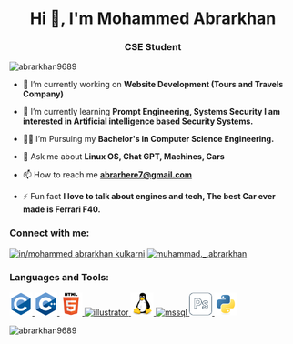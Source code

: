 <h1 align="center">Hi 👋, I'm Mohammed Abrarkhan</h1>
<h3 align="center">CSE Student</h3>
<p align="left"> <img src="https://komarev.com/ghpvc/?username=abrarkhan9689&label=Profile%20views&color=0e75b6&style=flat" alt="abrarkhan9689" /> </p>

- 🔭 I’m currently working on **Website Development (Tours and Travels Company)**

- 🌱 I’m currently learning **Prompt Engineering, Systems Security I am interested in Artificial intelligence based Security Systems.**

- 👨‍💻 I’m Pursuing my **Bachelor's in Computer Science Engineering.**

- 💬 Ask me about **Linux OS, Chat GPT, Machines, Cars**

- 📫 How to reach me **abrarhere7@gmail.com**

- ⚡ Fun fact **I love to talk about engines and tech, The best Car ever made is Ferrari F40.**

<h3 align="left">Connect with me:</h3>
<p align="left">
<a href="https://linkedin.com/in/in/mohammed abrarkhan kulkarni" target="blank"><img align="center" src="https://raw.githubusercontent.com/rahuldkjain/github-profile-readme-generator/master/src/images/icons/Social/linked-in-alt.svg" alt="in/mohammed abrarkhan kulkarni" height="30" width="40" /></a>
<a href="https://instagram.com/muhammad._.abrarkhan" target="blank"><img align="center" src="https://raw.githubusercontent.com/rahuldkjain/github-profile-readme-generator/master/src/images/icons/Social/instagram.svg" alt="muhammad._.abrarkhan" height="30" width="40" /></a>
</p>

<h3 align="left">Languages and Tools:</h3>
<p align="left"> <a href="https://www.cprogramming.com/" target="_blank" rel="noreferrer"> <img src="https://raw.githubusercontent.com/devicons/devicon/master/icons/c/c-original.svg" alt="c" width="40" height="40"/> </a> <a href="https://www.w3schools.com/cpp/" target="_blank" rel="noreferrer"> <img src="https://raw.githubusercontent.com/devicons/devicon/master/icons/cplusplus/cplusplus-original.svg" alt="cplusplus" width="40" height="40"/> </a> <a href="https://www.w3.org/html/" target="_blank" rel="noreferrer"> <img src="https://raw.githubusercontent.com/devicons/devicon/master/icons/html5/html5-original-wordmark.svg" alt="html5" width="40" height="40"/> </a> <a href="https://www.adobe.com/in/products/illustrator.html" target="_blank" rel="noreferrer"> <img src="https://www.vectorlogo.zone/logos/adobe_illustrator/adobe_illustrator-icon.svg" alt="illustrator" width="40" height="40"/> </a> <a href="https://www.linux.org/" target="_blank" rel="noreferrer"> <img src="https://raw.githubusercontent.com/devicons/devicon/master/icons/linux/linux-original.svg" alt="linux" width="40" height="40"/> </a> <a href="https://www.microsoft.com/en-us/sql-server" target="_blank" rel="noreferrer"> <img src="https://www.svgrepo.com/show/303229/microsoft-sql-server-logo.svg" alt="mssql" width="40" height="40"/> </a> <a href="https://www.photoshop.com/en" target="_blank" rel="noreferrer"> <img src="https://raw.githubusercontent.com/devicons/devicon/master/icons/photoshop/photoshop-line.svg" alt="photoshop" width="40" height="40"/> </a> <a href="https://www.python.org" target="_blank" rel="noreferrer"> <img src="https://raw.githubusercontent.com/devicons/devicon/master/icons/python/python-original.svg" alt="python" width="40" height="40"/> </a> </p>

<p><img align="center" src="https://github-readme-stats.vercel.app/api/top-langs?username=abrarkhan9689&show_icons=true&locale=en&layout=compact" alt="abrarkhan9689" /></p>
